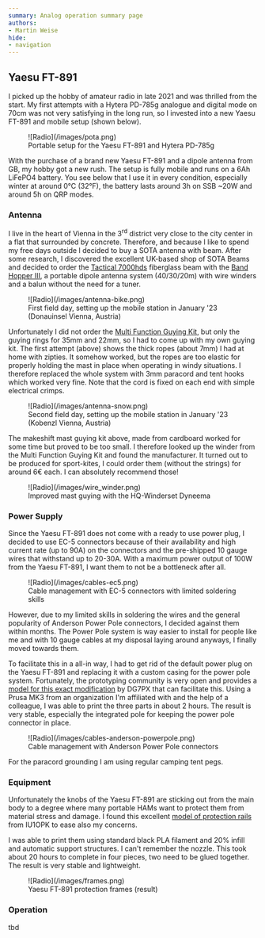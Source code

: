 ```yaml
---
summary: Analog operation summary page
authors:
- Martin Weise
hide:
- navigation
---
```


## Yaesu FT-891

I picked up the hobby of amateur radio in late 2021 and was thrilled from the start. My first attempts with a Hytera
PD-785g analogue and digital mode on 70cm was not very satisfying in the long run, so I invested into a new Yaesu FT-891
and mobile setup (shown below).

<figure markdown>
  ![Radio](/images/pota.png)
  <figcaption>Portable setup for the Yaesu FT-891 and Hytera PD-785g</figcaption>
</figure>

With the purchase of a brand new Yaesu FT-891 and a dipole antenna from GB, my hobby got a new rush. The setup is fully
mobile and runs on a 6Ah LiFePO4 battery. You see below that I use it in every condition, especially winter at around
0°C (32°F), the battery lasts around 3h on SSB ~20W and around 5h on QRP modes.

### Antenna

I live in the heart of Vienna in the 3<sup>rd</sup> district very close to the city center in a flat that surrounded by
concrete. Therefore, and because I like to spend my free days outside I decided to buy a SOTA antenna with beam.
After some research, I discovered the excellent UK-based shop of SOTA Beams and decided to order
the [Tactical 7000hds](https://www.sotabeams.co.uk/tactical-7000hds-compact-heavy-duty-7-m-23-ft-mast/) fiberglass
beam with the [Band Hopper III](https://www.sotabeams.co.uk/band-hopper-iii-three-band-linked-dipole/), a portable
dipole antenna system (40/30/20m) with wire winders and a balun without the need for a tuner.

<figure markdown>
  ![Radio](/images/antenna-bike.png)
  <figcaption>First field day, setting up the mobile station in January '23 (Donauinsel Vienna, Austria)</figcaption>
</figure>

Unfortunately I did not order the [Multi Function Guying Kit](https://www.sotabeams.co.uk/multi-function-guying-kit/),
but only the guying rings for 35mm and 22mm, so I had to come up with my own guying kit. The first attempt (above) shows
the thick ropes (about 7mm) I had at home with zipties. It somehow worked, but the ropes are too elastic for properly
holding the mast in place when operating in windy situations. I therefore replaced the whole system with 3mm paracord
and tent hooks which worked very fine. Note that the cord is fixed on each end with simple electrical crimps.

<figure markdown>
  ![Radio](/images/antenna-snow.png)
  <figcaption>Second field day, setting up the mobile station in January '23 (Kobenzl Vienna, Austria)</figcaption>
</figure>

The makeshift mast guying kit above, made from cardboard worked for some time but proved to be too small. I therefore
looked up the winder from the Multi Function Guying Kit and found the manufacturer. It turned out to be produced for
sport-kites, I could order them (without the strings) for around 6€ each. I can absolutely recommend those!

<figure markdown>
  ![Radio](/images/wire_winder.png)
  <figcaption>Improved mast guying with the HQ-Winderset Dyneema</figcaption>
</figure>

### Power Supply

Since the Yaesu FT-891 does not come with a ready to use power plug, I decided to use EC-5 connectors because of
their availability and high current rate (up to 90A) on the connectors and the pre-shipped 10 gauge wires that withstand
up to 20-30A. With a maximum power output of 100W from the Yaesu FT-891, I want them to not be a bottleneck after all.

<figure markdown>
  ![Radio](/images/cables-ec5.png)
  <figcaption>Cable management with EC-5 connectors with limited soldering skills</figcaption>
</figure>

However, due to my limited skills in soldering the wires and the general popularity of Anderson Power Pole connectors,
I decided against them within months. The Power Pole system is way easier to install for people like me and with 10
gauge cables at my disposal laying around anyways, I finally moved towards them.

To facilitate this in a all-in way, I had to get rid of the default power plug on the Yaesu FT-891 and replacing it with
a custom casing for the power pole system. Fortunately, the prototyping community is very open and provides
a [model for this exact modification](https://www.thingiverse.com/thing:5443777) by DG7PX that can facilitate this.
Using a Prusa MK3 from an organization I'm affiliated with and the help of a colleague, I was able to print the three
parts in about 2 hours. The result is very stable, especially the integrated pole for keeping the power pole connector
in place.

<figure markdown>
  ![Radio](/images/cables-anderson-powerpole.png)
  <figcaption>Cable management with Anderson Power Pole connectors</figcaption>
</figure>

For the paracord grounding I am using regular camping tent pegs.

### Equipment

Unfortunately the knobs of the Yaesu FT-891 are sticking out from the main body to a degree where many portable HAMs
want to protect them from material stress and damage. I found this
excellent [model of protection rails](https://www.thingiverse.com/thing:4757295) from IU1OPK to ease also my concerns.

I was able to print them using standard black PLA filament and 20% infill and automatic support structures. I can't
remember the nozzle. This took about 20 hours to complete in four pieces, two need to be glued together. The result is
very stable and lightweight.

<figure markdown>
  ![Radio](/images/frames.png)
  <figcaption>Yaesu FT-891 protection frames (result)</figcaption>
</figure>

### Operation

tbd
